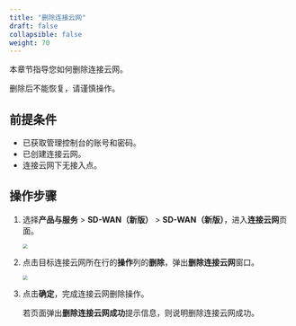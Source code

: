 ```yaml
---
title: "删除连接云网"
draft: false
collapsible: false
weight: 70
---
```


本章节指导您如何删除连接云网。

删除后不能恢复，请谨慎操作。

## 前提条件

- 已获取管理控制台的账号和密码。
- 已创建连接云网。
- 连接云网下无接入点。

## 操作步骤

1. 选择**产品与服务** > **SD-WAN（新版）** > **SD-WAN（新版）**，进入**连接云网**页面。

   <img src="../../../_images/qs_cloud_network.png" style="zoom:50%;" />

2. 点击目标连接云网所在行的**操作**列的**删除**，弹出**删除连接云网**窗口。

   <img src="../../../_images/um_wan_delete.png" style="zoom:50%;" />

3. 点击**确定**，完成连接云网删除操作。

   若页面弹出**删除连接云网成功**提示信息，则说明删除连接云网成功。

